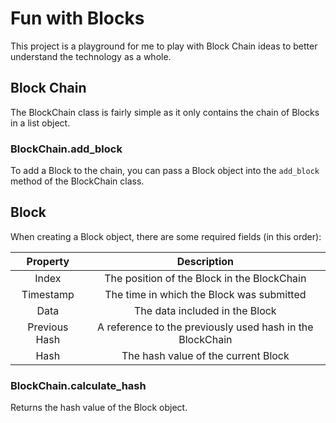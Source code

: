 # Fun with Blocks

This project is a playground for me to play with Block Chain ideas to better understand the technology as a whole.

## Block Chain

The BlockChain class is fairly simple as it only contains the chain of Blocks in a list object.

### BlockChain.add_block

To add a Block to the chain, you can pass a Block object into the `add_block` method of the BlockChain class.

## Block

When creating a Block object, there are some required fields (in this order):

| Property | Description |
|:---:|:---:|
| Index | The position of the Block in the BlockChain |
| Timestamp | The time in which the Block was submitted |
| Data | The data included in the Block |
| Previous Hash | A reference to the previously used hash in the BlockChain |
| Hash | The hash value of the current Block |

### BlockChain.calculate_hash

Returns the hash value of the Block object.